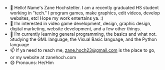 - 👋 Hello! Name's Zane Hochstetler. I am a recently graduated HS student working in "tech." I program games, make graphics, edit videos, develop websites, etc! Hope my work entertains ya. :)
- 👀 I’m interested in video game development, design, graphic design, digital marketing, website development, and a few other things.
- 🌱 I’m currently learning general programming, the basics and what not. Studying the GML language, the Visual Basic language, and the Python language
- 📫 If ya need to reach me, zane.hoch23@gmail.com is the place to go, or my website at zanehoch.com
- 😄 Pronouns: He/Him

<!---
ZaneHoch23/ZaneHoch23 is a ✨ special ✨ repository because its `README.md` (this file) appears on your GitHub profile.
You can click the Preview link to take a look at your changes.
--->
